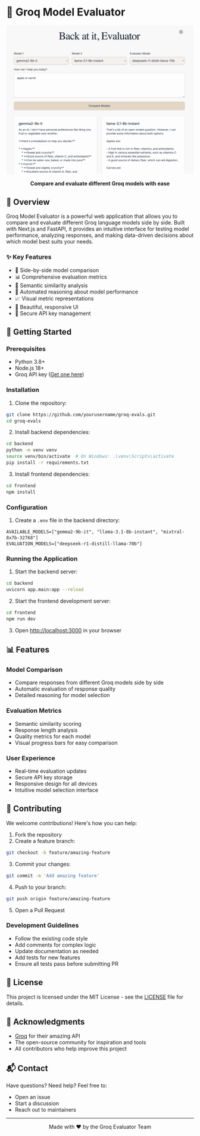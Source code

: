 # 🚀 Groq Model Evaluator

<div align="center">
  <img src="frontend/public/demo.png" alt="Groq Model Evaluator Demo" width="1200" />
  
  <p align="center">
    <strong>Compare and evaluate different Groq models with ease</strong>
  </p>
</div>

## 🌟 Overview

Groq Model Evaluator is a powerful web application that allows you to compare and evaluate different Groq language models side by side. Built with Next.js and FastAPI, it provides an intuitive interface for testing model performance, analyzing responses, and making data-driven decisions about which model best suits your needs.

### ✨ Key Features

- 🔄 Side-by-side model comparison
- 📊 Comprehensive evaluation metrics
- 🎯 Semantic similarity analysis
- 🤖 Automated reasoning about model performance
- 📈 Visual metric representations
- 🎨 Beautiful, responsive UI
- 🔑 Secure API key management

## 🚀 Getting Started

### Prerequisites

- Python 3.8+
- Node.js 18+
- Groq API key ([Get one here](https://console.groq.com/keys))

### Installation

1. Clone the repository:
```bash
git clone https://github.com/yourusername/groq-evals.git
cd groq-evals
```

2. Install backend dependencies:
```bash
cd backend
python -m venv venv
source venv/bin/activate  # On Windows: .\venv\Scripts\activate
pip install -r requirements.txt
```

3. Install frontend dependencies:
```bash
cd frontend
npm install
```

### Configuration

1. Create a `.env` file in the backend directory:
```env
AVAILABLE_MODELS=["gemma2-9b-it", "llama-3.1-8b-instant", "mixtral-8x7b-32768"]
EVALUATION_MODELS=["deepseek-r1-distill-llama-70b"]
```

### Running the Application

1. Start the backend server:
```bash
cd backend
uvicorn app.main:app --reload
```

2. Start the frontend development server:
```bash
cd frontend
npm run dev
```

3. Open [http://localhost:3000](http://localhost:3000) in your browser

## 📊 Features

### Model Comparison
- Compare responses from different Groq models side by side
- Automatic evaluation of response quality
- Detailed reasoning for model selection

### Evaluation Metrics
- Semantic similarity scoring
- Response length analysis
- Quality metrics for each model
- Visual progress bars for easy comparison

### User Experience
- Real-time evaluation updates
- Secure API key storage
- Responsive design for all devices
- Intuitive model selection interface

## 🤝 Contributing

We welcome contributions! Here's how you can help:

1. Fork the repository
2. Create a feature branch:
```bash
git checkout -b feature/amazing-feature
```

3. Commit your changes:
```bash
git commit -m 'Add amazing feature'
```

4. Push to your branch:
```bash
git push origin feature/amazing-feature
```

5. Open a Pull Request

### Development Guidelines

- Follow the existing code style
- Add comments for complex logic
- Update documentation as needed
- Add tests for new features
- Ensure all tests pass before submitting PR

## 📝 License

This project is licensed under the MIT License - see the [LICENSE](LICENSE) file for details.

## 🙏 Acknowledgments

- [Groq](https://groq.com) for their amazing API
- The open-source community for inspiration and tools
- All contributors who help improve this project

## 📬 Contact

Have questions? Need help? Feel free to:
- Open an issue
- Start a discussion
- Reach out to maintainers

---

<div align="center">
  Made with ❤️ by the Groq Evaluator Team
</div> 
